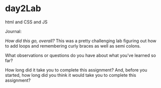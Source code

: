 # day2Lab
html and CSS and JS



Journal: 

*How did this go, overall?*
This was a pretty challenging lab figuring out how to add loops and remembering curly braces as well as semi colons.

What observations or questions do you have about what you’ve learned so far?


How long did it take you to complete this assignment? And, before you started, how long did you think it would take you to complete this assignment?
